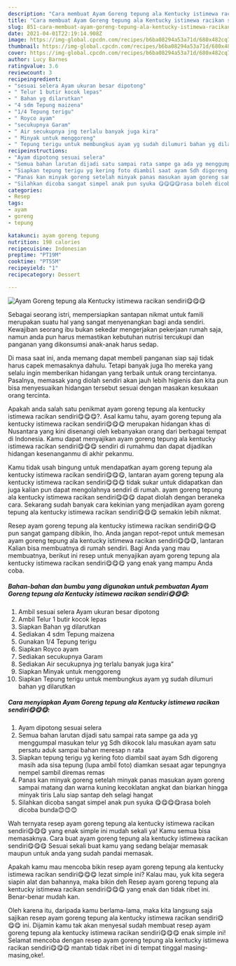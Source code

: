 ```yaml
---
description: "Cara membuat Ayam Goreng tepung ala Kentucky istimewa racikan sendiri😋😋😋 yang enak Untuk Jualan"
title: "Cara membuat Ayam Goreng tepung ala Kentucky istimewa racikan sendiri😋😋😋 yang enak Untuk Jualan"
slug: 851-cara-membuat-ayam-goreng-tepung-ala-kentucky-istimewa-racikan-sendiri-yang-enak-untuk-jualan
date: 2021-04-01T22:19:14.908Z
image: https://img-global.cpcdn.com/recipes/b6ba08294a53a71d/680x482cq70/ayam-goreng-tepung-ala-kentucky-istimewa-racikan-sendiri😋😋😋-foto-resep-utama.jpg
thumbnail: https://img-global.cpcdn.com/recipes/b6ba08294a53a71d/680x482cq70/ayam-goreng-tepung-ala-kentucky-istimewa-racikan-sendiri😋😋😋-foto-resep-utama.jpg
cover: https://img-global.cpcdn.com/recipes/b6ba08294a53a71d/680x482cq70/ayam-goreng-tepung-ala-kentucky-istimewa-racikan-sendiri😋😋😋-foto-resep-utama.jpg
author: Lucy Barnes
ratingvalue: 3.6
reviewcount: 3
recipeingredient:
- "sesuai selera Ayam ukuran besar dipotong"
- " Telur 1 butir kocok lepas"
- " Bahan yg dilarutkan"
- "4 sdm Tepung maizena"
- "1/4 Tepung terigu"
- " Royco ayam"
- "secukupnya Garam"
- " Air secukupnya jng terlalu banyak juga kira"
- " Minyak untuk menggoreng"
- " Tepung terigu untuk membungkus ayam yg sudah dilumuri bahan yg dilarutkan"
recipeinstructions:
- "Ayam dipotong sesuai selera"
- "Semua bahan larutan dijadi satu sampai rata sampe ga ada yg menggumpal masukan telur yg Sdh dikocok lalu masukan ayam satu persatu aduk sampai bahan meresap n rata"
- "Siapkan tepung terigu yg kering foto diambil saat ayam Sdh digoreng masih ada sisa tepung (lupa ambil foto) diamkan sesaat agar tepungnya nempel sambil diremas remas"
- "Panas kan minyak goreng setelah minyak panas masukan ayam goreng sampai matang dan warna kuning kecoklatan angkat dan biarkan hingga minyak tiris Lalu siap santap deh selagi hangat"
- "Silahkan dicoba sangat simpel anak pun syuka 😋😋😋😋rasa boleh dicoba bunda😊😊😊"
categories:
- Resep
tags:
- ayam
- goreng
- tepung

katakunci: ayam goreng tepung 
nutrition: 198 calories
recipecuisine: Indonesian
preptime: "PT19M"
cooktime: "PT55M"
recipeyield: "1"
recipecategory: Dessert

---
```



![Ayam Goreng tepung ala Kentucky istimewa racikan sendiri😋😋😋](https://img-global.cpcdn.com/recipes/b6ba08294a53a71d/680x482cq70/ayam-goreng-tepung-ala-kentucky-istimewa-racikan-sendiri😋😋😋-foto-resep-utama.jpg)

Sebagai seorang istri, mempersiapkan santapan nikmat untuk famili merupakan suatu hal yang sangat menyenangkan bagi anda sendiri. Kewajiban seorang ibu bukan sekedar mengerjakan pekerjaan rumah saja, namun anda pun harus memastikan kebutuhan nutrisi tercukupi dan panganan yang dikonsumsi anak-anak harus sedap.

Di masa  saat ini, anda memang dapat membeli panganan siap saji tidak harus capek memasaknya dahulu. Tetapi banyak juga lho mereka yang selalu ingin memberikan hidangan yang terbaik untuk orang tercintanya. Pasalnya, memasak yang diolah sendiri akan jauh lebih higienis dan kita pun bisa menyesuaikan hidangan tersebut sesuai dengan masakan kesukaan orang tercinta. 



Apakah anda salah satu penikmat ayam goreng tepung ala kentucky istimewa racikan sendiri😋😋😋?. Asal kamu tahu, ayam goreng tepung ala kentucky istimewa racikan sendiri😋😋😋 merupakan hidangan khas di Nusantara yang kini disenangi oleh kebanyakan orang dari berbagai tempat di Indonesia. Kamu dapat menyajikan ayam goreng tepung ala kentucky istimewa racikan sendiri😋😋😋 sendiri di rumahmu dan dapat dijadikan hidangan kesenanganmu di akhir pekanmu.

Kamu tidak usah bingung untuk mendapatkan ayam goreng tepung ala kentucky istimewa racikan sendiri😋😋😋, lantaran ayam goreng tepung ala kentucky istimewa racikan sendiri😋😋😋 tidak sukar untuk didapatkan dan juga kalian pun dapat mengolahnya sendiri di rumah. ayam goreng tepung ala kentucky istimewa racikan sendiri😋😋😋 dapat diolah dengan beraneka cara. Sekarang sudah banyak cara kekinian yang menjadikan ayam goreng tepung ala kentucky istimewa racikan sendiri😋😋😋 semakin lebih nikmat.

Resep ayam goreng tepung ala kentucky istimewa racikan sendiri😋😋😋 pun sangat gampang dibikin, lho. Anda jangan repot-repot untuk memesan ayam goreng tepung ala kentucky istimewa racikan sendiri😋😋😋, lantaran Kalian bisa membuatnya di rumah sendiri. Bagi Anda yang mau membuatnya, berikut ini resep untuk menyajikan ayam goreng tepung ala kentucky istimewa racikan sendiri😋😋😋 yang enak yang mampu Anda coba.

<!--inarticleads1-->

##### Bahan-bahan dan bumbu yang digunakan untuk pembuatan Ayam Goreng tepung ala Kentucky istimewa racikan sendiri😋😋😋:

1. Ambil sesuai selera Ayam ukuran besar dipotong
1. Ambil  Telur 1 butir kocok lepas
1. Siapkan  Bahan yg dilarutkan
1. Sediakan 4 sdm Tepung maizena
1. Gunakan 1/4 Tepung terigu
1. Siapkan  Royco ayam
1. Sediakan secukupnya Garam
1. Sediakan  Air secukupnya jng terlalu banyak juga kira”
1. Siapkan  Minyak untuk menggoreng
1. Siapkan  Tepung terigu untuk membungkus ayam yg sudah dilumuri bahan yg dilarutkan




<!--inarticleads2-->

##### Cara menyiapkan Ayam Goreng tepung ala Kentucky istimewa racikan sendiri😋😋😋:

1. Ayam dipotong sesuai selera
1. Semua bahan larutan dijadi satu sampai rata sampe ga ada yg menggumpal masukan telur yg Sdh dikocok lalu masukan ayam satu persatu aduk sampai bahan meresap n rata
1. Siapkan tepung terigu yg kering foto diambil saat ayam Sdh digoreng masih ada sisa tepung (lupa ambil foto) diamkan sesaat agar tepungnya nempel sambil diremas remas
1. Panas kan minyak goreng setelah minyak panas masukan ayam goreng sampai matang dan warna kuning kecoklatan angkat dan biarkan hingga minyak tiris Lalu siap santap deh selagi hangat
1. Silahkan dicoba sangat simpel anak pun syuka 😋😋😋😋rasa boleh dicoba bunda😊😊😊




Wah ternyata resep ayam goreng tepung ala kentucky istimewa racikan sendiri😋😋😋 yang enak simple ini mudah sekali ya! Kamu semua bisa memasaknya. Cara buat ayam goreng tepung ala kentucky istimewa racikan sendiri😋😋😋 Sesuai sekali buat kamu yang sedang belajar memasak maupun untuk anda yang sudah pandai memasak.

Apakah kamu mau mencoba bikin resep ayam goreng tepung ala kentucky istimewa racikan sendiri😋😋😋 lezat simple ini? Kalau mau, yuk kita segera siapin alat dan bahannya, maka bikin deh Resep ayam goreng tepung ala kentucky istimewa racikan sendiri😋😋😋 yang enak dan tidak ribet ini. Benar-benar mudah kan. 

Oleh karena itu, daripada kamu berlama-lama, maka kita langsung saja sajikan resep ayam goreng tepung ala kentucky istimewa racikan sendiri😋😋😋 ini. Dijamin kamu tak akan menyesal sudah membuat resep ayam goreng tepung ala kentucky istimewa racikan sendiri😋😋😋 enak simple ini! Selamat mencoba dengan resep ayam goreng tepung ala kentucky istimewa racikan sendiri😋😋😋 mantab tidak ribet ini di tempat tinggal masing-masing,oke!.

